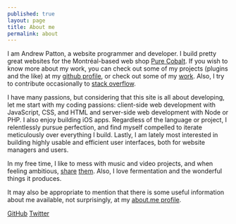```yaml
---
published: true
layout: page
title: About me
permalink: about
---
```

<p class="vcard">I am <span class="fn">Andrew Patton</span>, a <span class="title">website programmer and developer</span>. I build pretty great websites for the Montréal-based web shop <a class="org url" href="http://www.purecobalt.com">Pure Cobalt</a>. If you wish to know more about my work, you can check out some of my projects (plugins and the like) at my <a href="https://github.com/acusti" title="WordPress plugins, mini sites, node.js-related forks, etc.">github profile</a>, or check out some of my <a class="url" href="{{ site.base_url }}/work" title="Includes a list of the most recent websites I have built">work</a>. Also, I try to contribute occasionally to <a href="http://stackoverflow.com/users/333625/andrew-p">stack overflow</a>.</p>
I have many passions, but considering that this site is all about developing, let me start with my coding passions: client-side web development with JavaScript, CSS, and HTML and server-side web development with Node or PHP. I also enjoy building iOS apps. Regardless of the language or project, I relentlessly pursue perfection, and find myself compelled to iterate meticulously over everything I build. Lastly, I am lately most interested in building highly usable and efficient user interfaces, both for website managers and users.

In my free time, I like to mess with music and video projects, and when feeling ambitious, [share][soundcloud] [them][youtube]. Also, I love fermentation and the wonderful things it produces.

It may also be appropriate to mention that there is some useful information about me available, not surprisingly, at my [about.me profile][aboutme].

<div class="profile-links"><a class="profile-link github" href="https://github.com/acusti">GitHub</a> <a class="profile-link twitter" href="https://twitter.com/andpatton">Twitter</a></div>

[soundcloud]: https://soundcloud.com/acusti "Soundcloud. Includes a very wide range of styles and polish, mostly from projects at university"
[youtube]: http://www.youtube.com/user/waveweaverjr "Youtube. I’m most proud of “freedom reruns”"
[aboutme]: http://about.me/andrewpatton "Most useful for its non-techy links and excellent background image"
